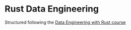 # Rust Data Engineering
Structured following the [Data Engineering with Rust course](https://www.coursera.org/learn/data-engineering-rust)
